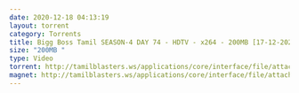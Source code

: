 ```yaml
---
date: 2020-12-18 04:13:19
layout: torrent
category: Torrents
title: Bigg Boss Tamil SEASON-4 DAY 74 - HDTV - x264 - 200MB [17-12-2020]
size: "200MB "
type: Video
torrent: http://tamilblasters.ws/applications/core/interface/file/attachment.php?id=4952
magnet: http://tamilblasters.ws/applications/core/interface/file/attachment.php?id=4952
---
```

